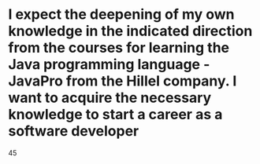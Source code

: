# I expect the deepening of my own knowledge in the indicated direction from the courses for learning the Java programming language - JavaPro from the Hillel company. I want to acquire the necessary knowledge to start a career as a software developer
45